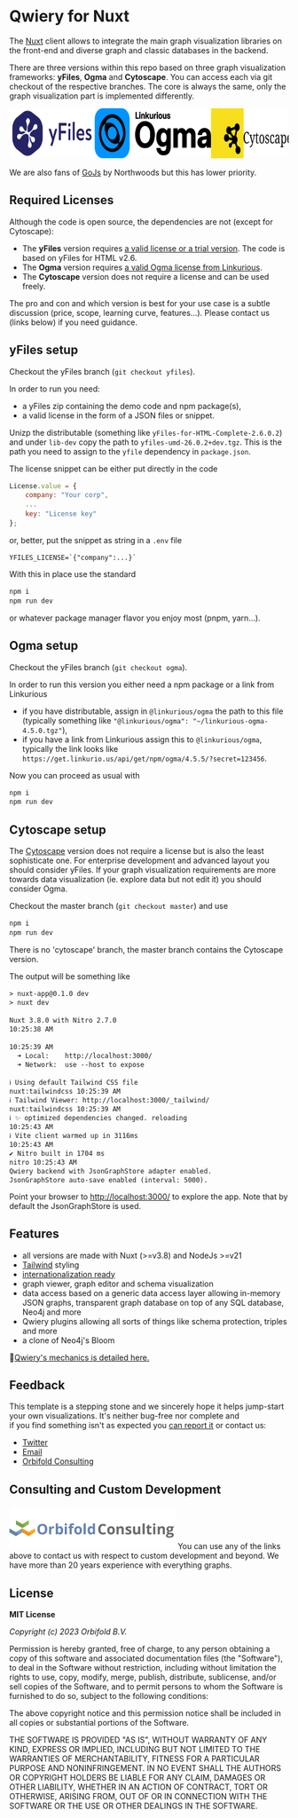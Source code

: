 # Qwiery for Nuxt

The [Nuxt](https://nuxt.com) client allows to integrate the main graph visualization libraries on the front-end and diverse graph and classic databases in the backend.

There are three versions within this repo based on three graph visualization frameworks: **yFiles**, **Ogma** and **Cytoscape**. You can access each via git checkout of the respective branches. The core is always the same, only the graph visualization part is implemented differently.
<div style="display: flex">
<a href="https://www.yworks.com" target="_blank"><img src="/yFiles.svg" style="height: 90px; margin-right: 20px"/></a>
<a href="https://linkurious.com/ogma/" target="_blank"><img src="/ogma.svg" style="height: 90px; margin-right: 20px"/></a>
<a href="https://js.cytoscape.org/" target="_blank"><img src="/cytoscape.svg" style="height: 90px"/></a>
</div>

  We are also fans of [GoJs](https://gojs.net) by Northwoods but this has lower priority.

## Required Licenses

Although the code is open source, the dependencies are not (except for Cytoscape):

- The **yFiles** version requires [a valid license or a trial version](https://www.yworks.com/products/yfiles-for-html). The code is based on yFiles for HTML v2.6.
- The **Ogma** version requires [a valid Ogma license from Linkurious](http://linkurious.com/ogma/).
- The **Cytoscape** version does not require a license and can be used freely.

The pro and con and which version is best for your use case is a subtle discussion (price, scope, learning curve, features...). Please contact us (links below) if you need guidance.

## yFiles setup

Checkout the yFiles branch (`git checkout yfiles`).

In order to run you need:

- a yFiles zip containing the demo code and npm package(s),
- a valid license in the form of a JSON files or snippet.

Unizp the distributable (something like `yFiles-for-HTML-Complete-2.6.0.2`) and under `lib-dev` copy the path to `yfiles-umd-26.0.2+dev.tgz`. This is the path you need to assign to the `yfile` dependency in `package.json`.

The license snippet can be either put directly in the code

```javascript
License.value = {
    company: "Your corp",
    ...
    key: "License key"
};
```
or, better, put the snippet as string in a `.env` file

```text
YFILES_LICENSE=`{"company":...}`
```
With this in place use the standard


```bash
npm i
npm run dev
```
or whatever package manager flavor you enjoy most (pnpm, yarn...).

## Ogma setup

Checkout the yFiles branch (`git checkout ogma`).

In order to run this version you either need a npm package or a link from Linkurious

- if you have distributable, assign in `@linkurious/ogma` the path to this file (typically something like `"@linkurious/ogma": "~/linkurious-ogma-4.5.0.tgz"`),
- if you have a link from Linkurious assign this to `@linkurious/ogma`, typically the link looks like `https://get.linkurio.us/api/get/npm/ogma/4.5.5/?secret=123456`.

Now you can proceed as usual with

```bash
npm i
npm run dev
```

## Cytoscape setup

The [Cytoscape](http://js.cytoscape.org/) version does not require a license but is also the least sophisticate one. For enterprise development and advanced layout you should consider yFiles. If your graph visualization requirements are more towards data visualization (ie. explore data but not edit it) you should consider Ogma.

Checkout the master branch (`git checkout master`) and use

```bash
npm i
npm run dev
```
There is no 'cytoscape' branch, the master branch contains the Cytoscape version.

The output will be something like


```text
> nuxt-app@0.1.0 dev
> nuxt dev

Nuxt 3.8.0 with Nitro 2.7.0                                                                                              10:25:38 AM
                                                                                                                         10:25:39 AM
  ➜ Local:    http://localhost:3000/
  ➜ Network:  use --host to expose

ℹ Using default Tailwind CSS file                                                                      nuxt:tailwindcss 10:25:39 AM
ℹ Tailwind Viewer: http://localhost:3000/_tailwind/                                                    nuxt:tailwindcss 10:25:39 AM
ℹ ✨ optimized dependencies changed. reloading                                                                          10:25:43 AM
ℹ Vite client warmed up in 3116ms                                                                                       10:25:43 AM
✔ Nitro built in 1704 ms                                                                                          nitro 10:25:43 AM
Qwiery backend with JsonGraphStore adapter enabled.
JsonGraphStore auto-save enabled (interval: 5000).
```

Point your browser to [http://localhost:3000/](http://localhost:3000/) to explore the app.
Note that by default the JsonGraphStore is used.


## Features

- all versions are made with Nuxt (>=v3.8) and NodeJs >=v21
- [Tailwind](https://tailwindcss.com) styling
- [internationalization ready](https://nuxt.com/modules/i18n)
- graph viewer, graph editor and schema visualization
- data access based on a generic data access layer allowing in-memory JSON graphs, transparent graph database on top of any SQL database, Neo4j and more
- Qwiery plugins allowing all sorts of things like schema protection, triples and more
- a clone of Neo4j's Bloom

🧨[Qwiery's mechanics is detailed here.](/guide/getting-started)

## Feedback

This template is a stepping stone and we sincerely hope it helps jump-start your own visualizations. It's neither bug-free nor complete and  
if you find something isn't as expected you [can report it](https://github.com/Qwiery/qwiery-nuxt/issues) or contact us:

- [Twitter](https://twitter.com/theorbifold)
- [Email](mailto:info@orbifold.net)
- [Orbifold Consulting](https://GraphsAndNetworks.com)

## Consulting and Custom Development

[![](/OrbifoldConsulting.png)](https://orbifold.net)
You can use any of the links above to contact us with respect to custom development and beyond. We have more than 20 years experience with everything graphs.

## License

**MIT License**

_Copyright (c) 2023 Orbifold B.V._

Permission is hereby granted, free of charge, to any person obtaining a copy
of this software and associated documentation files (the "Software"), to deal
in the Software without restriction, including without limitation the rights
to use, copy, modify, merge, publish, distribute, sublicense, and/or sell
copies of the Software, and to permit persons to whom the Software is
furnished to do so, subject to the following conditions:

The above copyright notice and this permission notice shall be included in all
copies or substantial portions of the Software.

THE SOFTWARE IS PROVIDED "AS IS", WITHOUT WARRANTY OF ANY KIND, EXPRESS OR
IMPLIED, INCLUDING BUT NOT LIMITED TO THE WARRANTIES OF MERCHANTABILITY,
FITNESS FOR A PARTICULAR PURPOSE AND NONINFRINGEMENT. IN NO EVENT SHALL THE
AUTHORS OR COPYRIGHT HOLDERS BE LIABLE FOR ANY CLAIM, DAMAGES OR OTHER
LIABILITY, WHETHER IN AN ACTION OF CONTRACT, TORT OR OTHERWISE, ARISING FROM,
OUT OF OR IN CONNECTION WITH THE SOFTWARE OR THE USE OR OTHER DEALINGS IN THE
SOFTWARE.
